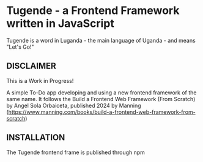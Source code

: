 # Tugende - a Frontend Framework written in JavaScript

Tugende is a word in Luganda - the main language of Uganda - and means "Let's Go!"

## DISCLAIMER
This is a Work in Progress!

A simple To-Do app developing and using a new frontend framework of the same name. 
It follows the Build a Frontend Web Framework (From Scratch) by Angel Sola Orbaiceta, published 2024 by Manning (https://www.manning.com/books/build-a-frontend-web-framework-from-scratch)

## INSTALLATION
The Tugende frontend frame is published through npm
